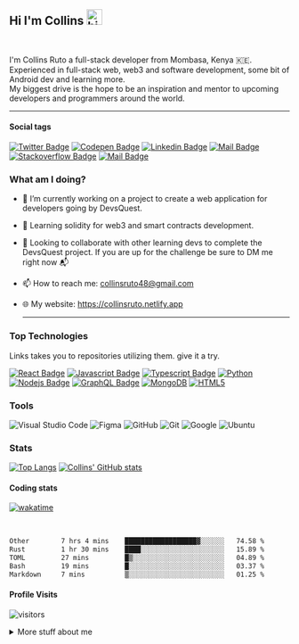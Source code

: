 ## Hi I'm Collins <img src="https://user-images.githubusercontent.com/1303154/88677602-1635ba80-d120-11ea-84d8-d263ba5fc3c0.gif" width="28px" alt="hi">

<br>

I'm Collins Ruto a full-stack developer from Mombasa, Kenya 🇰🇪.<br>
Experienced in full-stack web, web3 and software development, some bit of Android dev and learning more. <br>
My biggest drive is the hope to be an inspiration and mentor to upcoming developers and programmers around the world.<hr>

#### Social tags

[![Twitter Badge](https://img.shields.io/badge/-@ruto_collins_-1ca0f1?style=flat&labelColor=1ca0f1&logo=twitter&logoColor=white)](https://twitter.com/ruto_collins_) [![Codepen Badge](https://img.shields.io/badge/-CodePen-gray?style=flat&labelColor=gray&logo=codepen&logoColor=white)](https://codepen.com/collins-ruto) [![Linkedin Badge](https://img.shields.io/badge/-LinkedIn-0e76a8?style=flat&labelColor=0e76a8&logo=linkedin&logoColor=white)](https://www.linkedin.com/in/collins-ruto/) [![Mail Badge](https://img.shields.io/badge/-Instagram-e84393?style=flat&labelColor=e84393&logo=instagram&logoColor=white)](https://instagram.com/colins_ruto) [![Stackoverflow Badge](https://img.shields.io/badge/-StackOverflow-1ca0f1?style=flat&labelColor=1ca0f1&logo=stackoverflow&logoColor=white)](https://stackoverflow.com/users/17242991/collins-ruto) [![Mail Badge](https://img.shields.io/badge/-Gmail-c0392b?style=flat&labelColor=c0392b&logo=gmail&logoColor=white)](mailto:collinsruto48@gmail.com)

<!-- what am i doing currently -->

### What am I doing?

- 🔭 I’m currently working on a project to create a web application for developers going by DevsQuest. <br>

- 🌱 Learning solidity for web3 and smart contracts development.

- 👯 Looking to collaborate with other learning devs to complete the DevsQuest project.
If you are up for the challenge be sure to DM me right now 📬

- 📫 How to reach me: collinsruto48@gmail.com

- 🌐 My website: <https://collinsruto.netlify.app><hr>

### Top Technologies

<!-- links takes you to repositories -->
Links takes you to repositories utilizing them. give it a try.

[![React Badge](https://img.shields.io/badge/-React-61DBFB?style=for-the-badge&labelColor=black&logo=react&logoColor=61DBFB)](https://github.com/collins-ruto/wallpaper-app) [![Javascript Badge](https://img.shields.io/badge/-Javascript-F0DB4F?style=for-the-badge&labelColor=black&logo=javascript&logoColor=F0DB4F)](https://github.com/collins-ruto/wallpaper-app) [![Typescript Badge](https://img.shields.io/badge/-Typescript-007acc?style=for-the-badge&labelColor=black&logo=typescript&logoColor=007acc)](#) [![Python](https://img.shields.io/badge/python-3670A0?style=for-the-badge&labelColor=black&logo=python&logoColor=ffdd54)](https://github.com/collins-ruto/christmas-tree-python) [![Nodejs Badge](https://img.shields.io/badge/-Nodejs-3C873A?style=for-the-badge&labelColor=black&logo=node.js&logoColor=3C873A)](https://github.com/collins-ruto/wallpaper-app/server) [![GraphQL Badge](https://img.shields.io/badge/-GraphQl-e535ab?style=for-the-badge&labelColor=black&logo=node.js&logoColor=e535ab)](#) [![MongoDB](https://img.shields.io/badge/MongoDB-%234ea94b.svg?style=for-the-badge&labelColor=black&logo=mongodb&logoColor=white)](https://github.com/collins-ruto/restaurant-reviews) [![HTML5](https://img.shields.io/badge/html5-%23E34F26.svg?style=for-the-badge&labelColor=black&logo=html5&logoColor=white)](https://github.com/collins-ruto/my-portfolio)

### Tools

![Visual Studio Code](https://img.shields.io/badge/Visual%20Studio%20Code-0078d7.svg?style=for-the-badge&logo=visual-studio-code&logoColor=white) ![Figma](https://img.shields.io/badge/figma-%23F24E1E.svg?style=for-the-badge&logo=figma&logoColor=white) ![GitHub](https://img.shields.io/badge/github-%23121011.svg?style=for-the-badge&logo=github&logoColor=white) ![Git](https://img.shields.io/badge/git-%23F05033.svg?style=for-the-badge&logo=git&logoColor=white) ![Google](https://img.shields.io/badge/google-4285F4?style=for-the-badge&logo=google&logoColor=white) ![Ubuntu](https://img.shields.io/badge/Ubuntu-E95420?style=for-the-badge&logo=ubuntu&logoColor=white)

### Stats
[![Top Langs](https://github-readme-stats.vercel.app/api/top-langs/?username=collins-ruto&layout=compact)](https://github.com/anuraghazra/github-readme-stats)
[![Collins' GitHub stats](https://github-readme-stats.vercel.app/api?username=collins-ruto&show_icons=true&theme=radical&count_private=true)](https://github.com/anuraghazra/github-readme-stats)
#### Coding stats

<!-- [![wakatime](https://wakatime.com/badge/github/Collins-Ruto/collins-ruto.svg)](https://wakatime.com/badge/github/Collins-Ruto/collins-ruto) -->
[![wakatime](https://wakatime.com/badge/user/426a2cff-37ab-4579-87f6-d3f2fa22c2a8.svg)](https://wakatime.com/@426a2cff-37ab-4579-87f6-d3f2fa22c2a8)

<!-- The GUI version of the stats below love the graphic one -->
<!-- [![willianrod's wakatime stats](https://github-readme-stats.vercel.app/api/wakatime?username=collinsruto)](https://github.com/anuraghazra/github-readme-stats) -->
<br>

<!--START_SECTION:waka-->

```txt
Other        7 hrs 4 mins    ██████████████████▓░░░░░░   74.58 %
Rust         1 hr 30 mins    ████░░░░░░░░░░░░░░░░░░░░░   15.89 %
TOML         27 mins         █▒░░░░░░░░░░░░░░░░░░░░░░░   04.89 %
Bash         19 mins         █░░░░░░░░░░░░░░░░░░░░░░░░   03.37 %
Markdown     7 mins          ▒░░░░░░░░░░░░░░░░░░░░░░░░   01.25 %
```

<!--END_SECTION:waka-->

#### Profile Visits

![visitors](https://visitor-badge.glitch.me/badge?page_id=collins-ruto.collins-ruto)

<details>
<summary>
  More stuff about me
</summary>

<br >

#### What is DevsQuest?

It is meant to connect and build communities of developers where we can be able to organize, link and build working teams
for educational and development purposes. <br>
Catch phrase: Code and Coffee <br>
I'll be building it gradually and adding new features with time, and hopefully launch 🚀 it soon.
In the end it should have games🎮, challenges🎯, collabs🫂, blogs📃 and a forum📢.
The project is part of my learning of react and when I'm I hope I'll be proficient enough.

#### A bit more

I love engineering, IOT, programming and computers💻. <br>
How did i start?, well it all started with an old IBM computer 🖥️ that we had at home back in the days.
Back then we only drew stuff with microsoft paint, but in the end, I grew curious of how it worked and everything about it.
And voila, here I am learning and developing the same thing that were but my curiosity.<br>
The little things and steps are key, keep learning and write it all down in code 😉.<br>
Did I mention I'm also a marine engineering student ?. Well that's what I do at the Technical University of Mombasa.

#### Likes

- Dogs🐕‍🦺
- Tea & Coffee ☕️
- Video games🎮
- Novels📓
- Movie series🎬
- Astro Documentaries🔭🪐
- Classic music🎸🎶
- Swimming🏊‍♀️

[Back home 🏡](#)

##### credits to [ipenywis](https://github.com/ipenywis)

</details>

<!--🦝⚡️🥂🏆🚀⚙️🌐🇰🇪🖥️🐶🫂🎲🎙️📢💬-->
